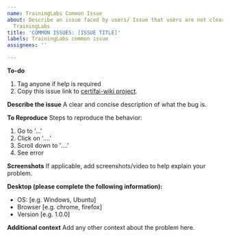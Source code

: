 ```yaml
---
name: TrainingLabs Common Issue
about: Describe an issue faced by users/ Issue that users are not clear about for
  TrainingLabs
title: 'COMMON ISSUES: [ISSUE TITLE]'
labels: TrainingLabs common issue
assignees: ''

---
```


**To-do**
1. Tag anyone if help is required
2. Copy this issue link to [certifai-wiki project](https://github.com/CertifaiAI/certifai-wiki/projects/2).

**Describe the issue**
A clear and concise description of what the bug is.

**To Reproduce**
Steps to reproduce the behavior:
1. Go to '...'
2. Click on '....'
3. Scroll down to '....'
4. See error

**Screenshots**
If applicable, add screenshots/video to help explain your problem.

**Desktop (please complete the following information):**
- OS: [e.g. Windows, Ubuntu]
- Browser [e.g. chrome, firefox]
- Version [e.g. 1.0.0]

**Additional context**
Add any other context about the problem here.
